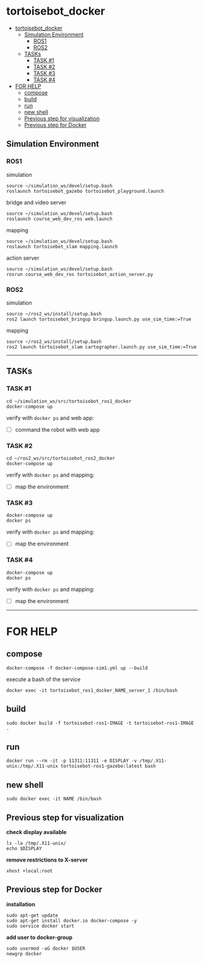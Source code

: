 # tortoisebot_docker

- [tortoisebot\_docker](#tortoisebot_docker)
  - [Simulation Environment](#simulation-environment)
    - [ROS1](#ros1)
    - [ROS2](#ros2)
  - [TASKs](#tasks)
    - [TASK #1](#task-1)
    - [TASK #2](#task-2)
    - [TASK #3](#task-3)
    - [TASK #4](#task-4)
- [FOR HELP](#for-help)
  - [compose](#compose)
  - [build](#build)
  - [run](#run)
  - [new shell](#new-shell)
  - [Previous step for visualization](#previous-step-for-visualization)
  - [Previous step for Docker](#previous-step-for-docker)

## Simulation Environment
### ROS1
simulation

    source ~/simulation_ws/devel/setup.bash
    roslaunch tortoisebot_gazebo tortoisebot_playground.launch

bridge and video server

    source ~/simulation_ws/devel/setup.bash
    roslaunch course_web_dev_ros web.launch

mapping

    source ~/simulation_ws/devel/setup.bash
    roslaunch tortoisebot_slam mapping.launch

action server

    source ~/simulation_ws/devel/setup.bash
    rosrun course_web_dev_ros tortoisebot_action_server.py

### ROS2
simulation

    source ~/ros2_ws/install/setup.bash
    ros2 launch tortoisebot_bringup bringup.launch.py use_sim_time:=True

mapping

    source ~/ros2_ws/install/setup.bash
    ros2 launch tortoisebot_slam cartographer.launch.py use_sim_time:=True

--------------------------------------------------
## TASKs
### TASK #1
    cd ~/simulation_ws/src/tortoisebot_ros1_docker
    docker-compose up
verify with `docker ps` and web app:
- [ ] command the robot with web app

### TASK #2
    cd ~/ros2_ws/src/tortoisebot_ros2_docker
    docker-compose up
verify with `docker ps` and mapping:
- [ ] map the environment

### TASK #3
    docker-compose up
    docker ps
verify with `docker ps` and mapping:
- [ ] map the environment

### TASK #4
    docker-compose up
    docker ps
verify with `docker ps` and mapping:
- [ ] map the environment

--------------------------------------------------

# FOR HELP

## compose

    docker-compose -f docker-compose-sim1.yml up --build

execute a bash of the service

    docker exec -it tortoisebot_ros1_docker_NAME_server_1 /bin/bash
## build

    sudo docker build -f tortoisebot-ros1-IMAGE -t tortoisebot-ros1-IMAGE .

## run

    docker run --rm -it -p 11311:11311 -e DISPLAY -v /tmp/.X11-unix:/tmp/.X11-unix tortoisebot-ros1-gazebo:latest bash

## new shell

    sudo docker exec -it NAME /bin/bash

## Previous step for visualization
**check display available**

    ls -la /tmp/.X11-unix/
    echo $DISPLAY

**remove restrictions to X-server**

    xhost +local:root

## Previous step for Docker 
**installation**
    
    sudo apt-get update
    sudo apt-get install docker.io docker-compose -y
    sudo service docker start

**add user to docker-group**
    
    sudo usermod -aG docker $USER
    newgrp docker
